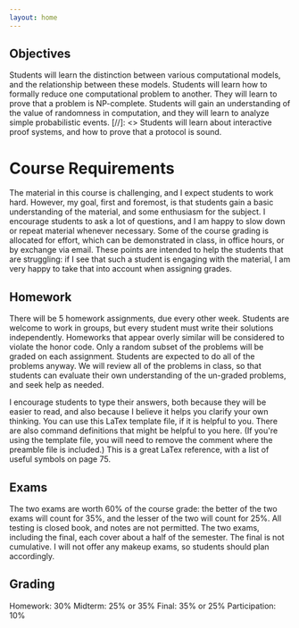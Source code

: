 ```yaml
---
layout: home
---
```



## Objectives

Students will learn the distinction between various computational models, and the relationship between these models.
Students will learn how to formally reduce one computational problem to another. They will learn to prove that a problem is NP-complete.
Students will gain an understanding of the value of randomness in computation, and they will learn to analyze simple probabilistic events.
[//]: <> Students will learn about interactive proof systems, and how to prove that a protocol is sound.

# Course Requirements

The material in this course is challenging, and I expect students to work hard. However, my goal, first and foremost, is that students gain a basic understanding of the material, and some enthusiasm for the subject. I encourage students to ask a lot of questions, and I am happy to slow down or repeat material whenever necessary. Some of the course grading is allocated for effort, which can be demonstrated in class, in office hours, or by exchange via email. These points are intended to help the students that are struggling: if I see that such a student is engaging with the material, I am very happy to take that into account when assigning grades.

## Homework
There will be 5 homework assignments, due every other week. Students are welcome to work in groups, but every student must write their solutions independently. Homeworks that appear overly similar will be considered to violate the honor code. Only a random subset of the problems will be graded on each assignment. Students are expected to do all of the problems anyway. We will review all of the problems in class, so that students can evaluate their own understanding of the un-graded problems, and seek help as needed.

I encourage students to type their answers, both because they will be easier to read, and also because I believe it helps you clarify your own thinking. You can use this LaTex template file, if it is helpful to you. There are also command definitions that might be helpful to you here. (If you're using the template file, you will need to remove the comment where the preamble file is included.) This is a great LaTex reference, with a list of useful symbols on page 75.

## Exams
The two exams are worth 60% of the course grade: the better of the two exams will count for 35%, and the lesser of the two will count for 25%. All testing is closed book, and notes are not permitted. The two exams, including the final, each cover about a half of the semester. The final is not cumulative. I will not offer any makeup exams, so students should plan accordingly.

## Grading
Homework: 30%
Midterm: 25% or 35%
Final: 35% or 25%
Participation: 10%
